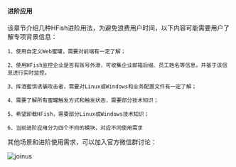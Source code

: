 
#### 进阶应用

该章节介绍几种HFish进阶用法，为避免浪费用户时间，以下内容可能需要用户了解专项背景信息：

```
1、使用自定义Web蜜罐，需要对前端有一定了解；

2、使用HFish监控企业是否有账号外泄，可收集企业邮箱后缀、员工姓名等信息，并基于该信息进行实时监控。

3、挥洒蜜饵诱骗攻击者，需要对Linux或Windows和业务配置文件有一定了解；

4、需要了解所有蜜罐触发方式和触发状态，需要部分技术知识；

5、希望卸载HFish，需要部分Linux或Windows技术知识；

6、当前进阶应用分为四个不同的模块，对应不同使用需求
```


其他场景和进阶使用需求，可以加入官方微信群讨论：

![joinus](/images/joinus.png)

